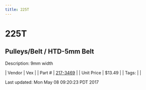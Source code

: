 ```yaml
---
title: 225T
---
```


# 225T
## Pulleys/Belt / HTD-5mm Belt
Description: 	9mm width 

| Vendor | Vex | 
| Part # | [217-3469](http://www.vexrobotics.com/vexpro/motion/belts-and-pulleys/htdbelts9.html) | 
| Unit Price | $13.49 | 
| Tags: |  | 

Last updated: Mon May 08 09:20:23 PDT 2017